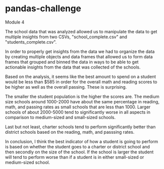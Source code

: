 # pandas-challenge
Module 4

The school data that was analyzed allowed us to manipulate the data to get multiple insights from two CSVs, "school_complete.csv" and "students_complete.csv".

In order to properly get insights from the data we had to organize the data by creating multiple objects and data frames that allowed us to form data frames that grouped and binned the data in ways to be able to get actionable insights from the data that was collected of the schools.

Based on the analysis, it seems like the best amount to spend on a student would be less than $585 in order for the overall math and reading scores to be higher as well as the overall passing. These is surprising.

The smaller the student population is the higher the scores are. The medium size schools around 1000-2000 have about the same percentage in reading, math, and passing rates as small schools that are less than 1000. Larger schools of about 2000-5000 tend to significantly worse in all aspects in comparison to medium-sized and small-sized schools. 

Last but not least, charter schools tend to perform significantly better than district schools based on the reading, math, and passsing rates.

In conclusion, I think the best indicator of how a student is going to perform is based on whether the student goes to a charter or district school and then secondly on the size of the school. If the school is larger the student will tend to perform worse than if a student is in either small-sized or medium-sized school. 



